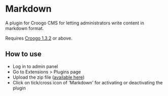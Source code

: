 # Markdown

A plugin for Croogo CMS for letting administrators write content in markdown format.

Requires [Croogo 1.3.2](http://github.com/croogo/croogo/downloads) or above.

## How to use

* Log in to admin panel
* Go to Extensions > Plugins page
* Upload the zip file ([available here](http://github.com/fahad19/markdown/archives/master))
* Click on tick/cross icon of 'Markdown' for activating or deactivating the plugin